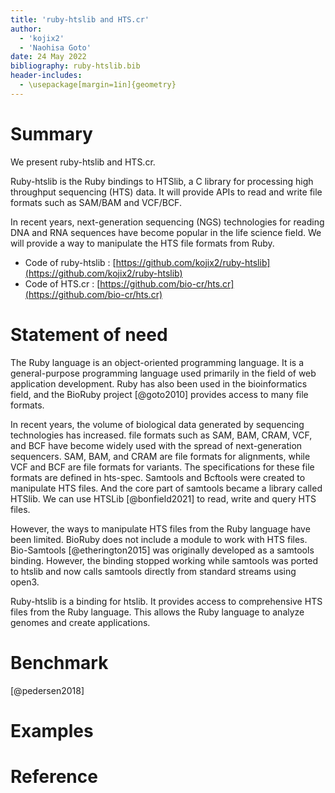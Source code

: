 ```yaml
---
title: 'ruby-htslib and HTS.cr'
author:
  - 'kojix2'
  - 'Naohisa Goto'
date: 24 May 2022
bibliography: ruby-htslib.bib
header-includes:
  - \usepackage[margin=1in]{geometry}
---
```


# Summary

We present ruby-htslib and HTS.cr.

Ruby-htslib is the Ruby bindings to HTSlib, a C library for processing high throughput sequencing (HTS) data. It will provide APIs to read and write file formats such as SAM/BAM and VCF/BCF.

In recent years, next-generation sequencing (NGS) technologies for reading DNA and RNA sequences have become popular in the life science field. We will provide a way to manipulate the HTS file formats from Ruby.

* Code of ruby-htslib : [https://github.com/kojix2/ruby-htslib](https://github.com/kojix2/ruby-htslib)
* Code of HTS.cr : [https://github.com/bio-cr/hts.cr](https://github.com/bio-cr/hts.cr)

# Statement of need

The Ruby language is an object-oriented programming language. It is a general-purpose programming language used primarily in the field of web application development. Ruby has also been used in the bioinformatics field, and the BioRuby project [@goto2010] provides access to many file formats.

In recent years, the volume of biological data generated by sequencing technologies has increased. file formats such as SAM, BAM, CRAM, VCF, and BCF have become widely used with the spread of next-generation sequencers. SAM, BAM, and CRAM are file formats for alignments, while VCF and BCF are file formats for variants. The specifications for these file formats are defined in hts-spec. Samtools and Bcftools were created to manipulate HTS files. And the core part of samtools became a library called HTSlib. We can use HTSLib [@bonfield2021] to read, write and query HTS files.

However, the ways to manipulate HTS files from the Ruby language have been limited. BioRuby does not include a module to work with HTS files. Bio-Samtools [@etherington2015] was originally developed as a samtools binding. However, the binding stopped working while samtools was ported to htslib and now calls samtools directly from standard streams using open3.

Ruby-htslib is a binding for htslib. It provides access to comprehensive HTS files from the Ruby language. This allows the Ruby language to analyze genomes and create applications. 

# Benchmark

[@pedersen2018]

# Examples

# Reference
